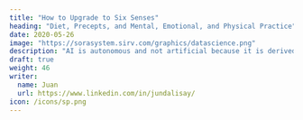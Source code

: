 ```yaml
---
title: "How to Upgrade to Six Senses"
heading: "Diet, Precepts, and Mental, Emotional, and Physical Practice"
date: 2020-05-26
image: "https://sorasystem.sirv.com/graphics/datascience.png"
description: "AI is autonomous and not artificial because it is derived from natural intelligence"
draft: true
weight: 46
writer:
  name: Juan
  url: https://www.linkedin.com/in/jundalisay/
icon: /icons/sp.png
---
```


